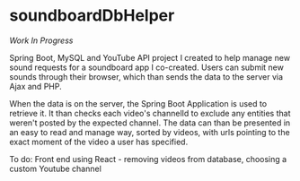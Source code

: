 # soundboardDbHelper

*Work In Progress*

Spring Boot, MySQL and YouTube API project I created to help manage new sound requests for a soundboard app I co-created.
Users can submit new sounds through their browser, which than sends the data to the server via Ajax and PHP.

When the data is on the server, the Spring Boot Application is used to retrieve it. It than checks each video's channelId to exclude any entities that weren't posted by the expected channel. The data can than be presented in an easy to read and manage way, sorted by videos, with urls pointing to the exact moment of the video a user has specified.

To do:
Front end using React - removing videos from database, choosing a custom Youtube channel
